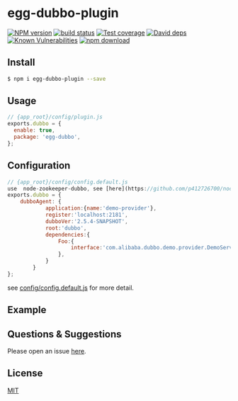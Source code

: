 # egg-dubbo-plugin

[![NPM version][npm-image]][npm-url]
[![build status][travis-image]][travis-url]
[![Test coverage][codecov-image]][codecov-url]
[![David deps][david-image]][david-url]
[![Known Vulnerabilities][snyk-image]][snyk-url]
[![npm download][download-image]][download-url]

[npm-image]: https://img.shields.io/npm/v/egg-dubbo.svg?style=flat-square
[npm-url]: https://npmjs.org/package/egg-dubbo
[travis-image]: https://img.shields.io/travis/eggjs/egg-dubbo.svg?style=flat-square
[travis-url]: https://travis-ci.org/eggjs/egg-dubbo
[codecov-image]: https://img.shields.io/codecov/c/github/eggjs/egg-dubbo.svg?style=flat-square
[codecov-url]: https://codecov.io/github/eggjs/egg-dubbo?branch=master
[david-image]: https://img.shields.io/david/eggjs/egg-dubbo.svg?style=flat-square
[david-url]: https://david-dm.org/eggjs/egg-dubbo
[snyk-image]: https://snyk.io/test/npm/egg-dubbo/badge.svg?style=flat-square
[snyk-url]: https://snyk.io/test/npm/egg-dubbo
[download-image]: https://img.shields.io/npm/dm/egg-dubbo.svg?style=flat-square
[download-url]: https://npmjs.org/package/egg-dubbo

<!--
Description here.
-->

## Install

```bash
$ npm i egg-dubbo-plugin --save
```

## Usage

```js
// {app_root}/config/plugin.js
exports.dubbo = {
  enable: true,
  package: 'egg-dubbo',
};
```

## Configuration

```js
// {app_root}/config/config.default.js
use  node-zookeeper-dubbo, see [here](https://github.com/p412726700/node-zookeeper-dubbo).
exports.dubbo = {
    dubboAgent: {
            application:{name:'demo-provider'},
            register:'localhost:2181',
            dubboVer:'2.5.4-SNAPSHOT',
            root:'dubbo',
            dependencies:{
                Foo:{
                    interface:'com.alibaba.dubbo.demo.provider.DemoService',
                },
            }
        }
};
```

see [config/config.default.js](config/config.default.js) for more detail.

## Example

<!-- example here -->

## Questions & Suggestions

Please open an issue [here](https://github.com/eggjs/egg/issues).

## License

[MIT](LICENSE)
